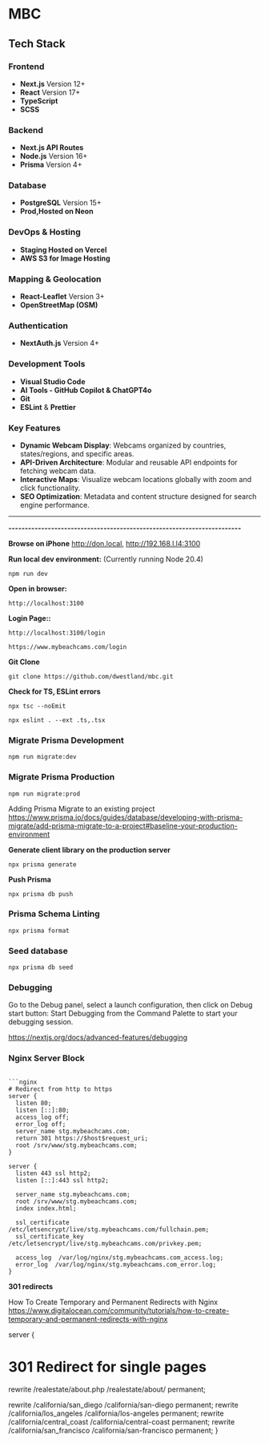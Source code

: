 # MBC

## **Tech Stack**

### **Frontend**

- **Next.js** Version 12+
- **React** Version 17+
- **TypeScript**
- **SCSS**

### **Backend**

- **Next.js API Routes**
- **Node.js** Version 16+
- **Prisma** Version 4+

### **Database**

- **PostgreSQL** Version 15+
- **Prod,Hosted on Neon**

### **DevOps & Hosting**

- **Staging Hosted on Vercel**
- **AWS S3 for Image Hosting**

### **Mapping & Geolocation**

- **React-Leaflet** Version 3+
- **OpenStreetMap (OSM)**

### **Authentication**

- **NextAuth.js** Version 4+

### **Development Tools**

- **Visual Studio Code**
- **AI Tools - GitHub Copilot & ChatGPT4o**
- **Git**
- **ESLint** & **Prettier**

### **Key Features**

- **Dynamic Webcam Display**: Webcams organized by countries, states/regions, and specific areas.
- **API-Driven Architecture**: Modular and reusable API endpoints for fetching webcam data.
- **Interactive Maps**: Visualize webcam locations globally with zoom and click functionality.
- **SEO Optimization**: Metadata and content structure designed for search engine performance.

---

**-----------------------------------------------------------------------**

**Browse on iPhone**
http://don.local, http://192.168.l.l4:3100

**Run local dev environment:** (Currently running Node 20.4)

```
npm run dev
```

**Open in browser:**

```
http://localhost:3100
```

**Login Page::**

```
http://localhost:3100/login
```

```
https://www.mybeachcams.com/login
```

**Git Clone**

```
git clone https://github.com/dwestland/mbc.git
```

**Check for TS, ESLint errors**

```
npx tsc --noEmit

npx eslint . --ext .ts,.tsx
```

### Migrate Prisma Development

```
npm run migrate:dev
```

### Migrate Prisma Production

```
npm run migrate:prod
```

Adding Prisma Migrate to an existing project
https://www.prisma.io/docs/guides/database/developing-with-prisma-migrate/add-prisma-migrate-to-a-project#baseline-your-production-environment

**Generate client library on the production server**

```
npx prisma generate
```

**Push Prisma**

```
npx prisma db push
```

### Prisma Schema Linting

```
npx prisma format
```

### Seed database

```
npx prisma db seed
```

### Debugging

Go to the Debug panel, select a launch configuration, then click on Debug start button: Start Debugging from the Command Palette to start your debugging session.

https://nextjs.org/docs/advanced-features/debugging

### Nginx Server Block

````

```nginx
# Redirect from http to https
server {
  listen 80;
  listen [::]:80;
  access_log off;
  error_log off;
  server_name stg.mybeachcams.com;
  return 301 https://$host$request_uri;
  root /srv/www/stg.mybeachcams.com;
}

server {
  listen 443 ssl http2;
  listen [::]:443 ssl http2;

  server_name stg.mybeachcams.com;
  root /srv/www/stg.mybeachcams.com;
  index index.html;

  ssl_certificate /etc/letsencrypt/live/stg.mybeachcams.com/fullchain.pem;
  ssl_certificate_key /etc/letsencrypt/live/stg.mybeachcams.com/privkey.pem;

  access_log  /var/log/nginx/stg.mybeachcams.com_access.log;
  error_log  /var/log/nginx/stg.mybeachcams.com_error.log;
}
````

**301 redirects**

How To Create Temporary and Permanent Redirects with Nginx
https://www.digitalocean.com/community/tutorials/how-to-create-temporary-and-permanent-redirects-with-nginx

server {

# 301 Redirect for single pages

rewrite /realestate/about.php /realestate/about/ permanent;

rewrite /california/san_diego /california/san-diego permanent;
rewrite /california/los_angeles /california/los-angeles permanent;
rewrite /california/central_coast /california/central-coast permanent;
rewrite /california/san_francisco /california/san-francisco permanent;
}
